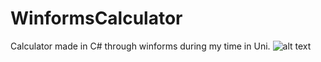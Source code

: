 # WinformsCalculator
Calculator made in C# through winforms during my time in Uni.
![alt text](https://user-images.githubusercontent.com/54987631/109632055-ee3f8700-7b46-11eb-8d48-51bfacf63f61.png)

